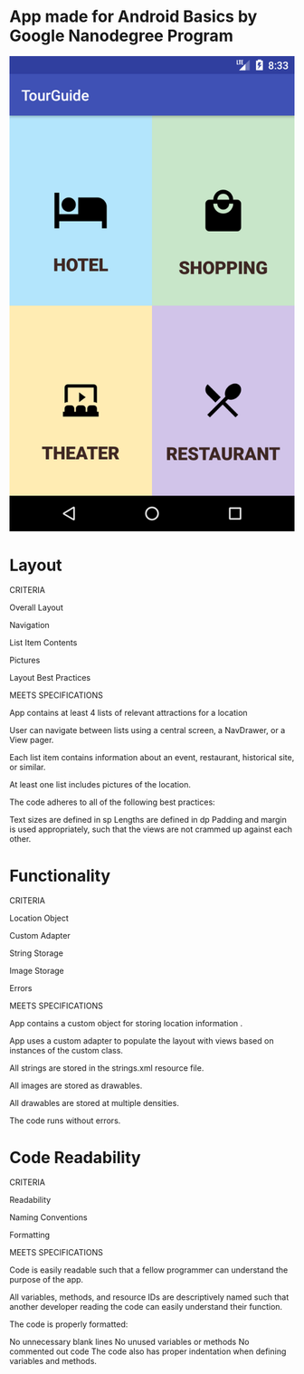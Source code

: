 # App made for Android Basics by Google Nanodegree Program

![TourGuide](https://github.com/DalmirNogueira/TourGuide-P6/blob/master/Screenshot_1512722034.png)

# Layout

CRITERIA

Overall Layout

Navigation

List Item Contents

Pictures

Layout Best Practices

MEETS SPECIFICATIONS

App contains at least 4 lists of relevant attractions for a location

User can navigate between lists using a central screen, a NavDrawer, or a View pager.

Each list item contains information about an event, restaurant, historical site, or similar.

At least one list includes pictures of the location.

The code adheres to all of the following best practices:

Text sizes are defined in sp
Lengths are defined in dp
Padding and margin is used appropriately, such that the views are not crammed up against each other.

# Functionality

CRITERIA

Location Object

Custom Adapter

String Storage

Image Storage

Errors

MEETS SPECIFICATIONS

App contains a custom object for storing location information .

App uses a custom adapter to populate the layout with views based on instances of the custom class.

All strings are stored in the strings.xml resource file.

All images are stored as drawables.

All drawables are stored at multiple densities.

The code runs without errors.

# Code Readability

CRITERIA

Readability

Naming Conventions

Formatting

MEETS SPECIFICATIONS

Code is easily readable such that a fellow programmer can understand the purpose of the app.

All variables, methods, and resource IDs are descriptively named such that another developer reading the code can easily understand their function.

The code is properly formatted:

No unnecessary blank lines
No unused variables or methods
No commented out code
The code also has proper indentation when defining variables and methods.
